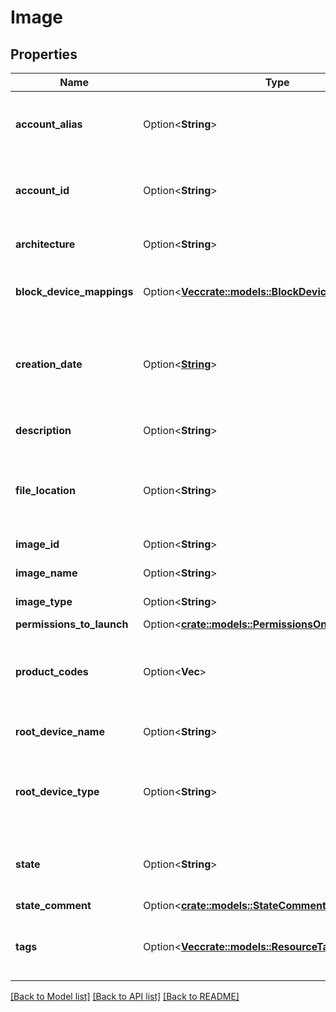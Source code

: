 # Image

## Properties

Name | Type | Description | Notes
------------ | ------------- | ------------- | -------------
**account_alias** | Option<**String**> | The account alias of the owner of the OMI. | [optional]
**account_id** | Option<**String**> | The account ID of the owner of the OMI. | [optional]
**architecture** | Option<**String**> | The architecture of the OMI. | [optional]
**block_device_mappings** | Option<[**Vec<crate::models::BlockDeviceMappingImage>**](BlockDeviceMappingImage.md)> | One or more block device mappings. | [optional]
**creation_date** | Option<[**String**](string.md)> | The date and time of creation of the OMI, in ISO 8601 date-time format. | [optional]
**description** | Option<**String**> | The description of the OMI. | [optional]
**file_location** | Option<**String**> | The location from which the OMI files were created. | [optional]
**image_id** | Option<**String**> | The ID of the OMI. | [optional]
**image_name** | Option<**String**> | The name of the OMI. | [optional]
**image_type** | Option<**String**> | The type of the OMI. | [optional]
**permissions_to_launch** | Option<[**crate::models::PermissionsOnResource**](PermissionsOnResource.md)> |  | [optional]
**product_codes** | Option<**Vec<String>**> | The product codes associated with the OMI. | [optional]
**root_device_name** | Option<**String**> | The name of the root device. | [optional]
**root_device_type** | Option<**String**> | The type of root device used by the OMI (always `bsu`). | [optional]
**state** | Option<**String**> | The state of the OMI (`pending` \\| `available` \\| `failed`). | [optional]
**state_comment** | Option<[**crate::models::StateComment**](StateComment.md)> |  | [optional]
**tags** | Option<[**Vec<crate::models::ResourceTag>**](ResourceTag.md)> | One or more tags associated with the OMI. | [optional]

[[Back to Model list]](../README.md#documentation-for-models) [[Back to API list]](../README.md#documentation-for-api-endpoints) [[Back to README]](../README.md)


